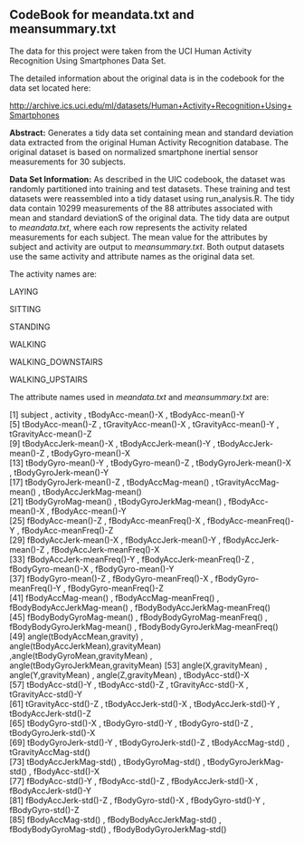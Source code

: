 ## CodeBook for meandata.txt and meansummary.txt

The data for this project were taken from the UCI Human Activity Recognition Using Smartphones Data Set.

The detailed information about the original data is in the codebook for the data set located here:

http://archive.ics.uci.edu/ml/datasets/Human+Activity+Recognition+Using+Smartphones


<b>Abstract:</b>  Generates a tidy data set containing mean and standard deviation data extracted from the original Human Activity Recognition database.  The original dataset is based on normalized smartphone inertial sensor measurements for 30 subjects.

<b>Data Set Information:</b>  As described in the UIC codebook, the dataset was randomly partitioned into training and test datasets.  These training and test datasets were reassembled into a tidy dataset using run_analysis.R.  The tidy data contain 10299 measurements of the 88 attributes associated with mean and standard deviationS of the original data. The tidy data are output to *meandata.txt*, where each row represents the activity related measurements for each subject. The mean value for the attributes by subject and activity are output to *meansummary.txt*.  Both output datasets use the same activity and attribute names as the original data set.

The activity names are:

LAYING

SITTING

STANDING

WALKING

WALKING_DOWNSTAIRS

WALKING_UPSTAIRS




The attribute names used in *meandata.txt* and *meansummary.txt* are:


 [1] subject ,                             activity   ,                          tBodyAcc-mean()-X   ,                 tBodyAcc-mean()-Y                   
 [5] tBodyAcc-mean()-Z ,                   tGravityAcc-mean()-X     ,            tGravityAcc-mean()-Y    ,            tGravityAcc-mean()-Z                
 [9] tBodyAccJerk-mean()-X ,               tBodyAccJerk-mean()-Y  ,              tBodyAccJerk-mean()-Z  ,              tBodyGyro-mean()-X                  
[13] tBodyGyro-mean()-Y   ,                tBodyGyro-mean()-Z  ,                 tBodyGyroJerk-mean()-X   ,           tBodyGyroJerk-mean()-Y              
[17] tBodyGyroJerk-mean()-Z  ,             tBodyAccMag-mean()   ,                tGravityAccMag-mean()    ,            tBodyAccJerkMag-mean()              
[21] tBodyGyroMag-mean()      ,            tBodyGyroJerkMag-mean()  ,            fBodyAcc-mean()-X     ,               fBodyAcc-mean()-Y                   
[25] fBodyAcc-mean()-Z    ,                fBodyAcc-meanFreq()-X    ,            fBodyAcc-meanFreq()-Y   ,             fBodyAcc-meanFreq()-Z               
[29] fBodyAccJerk-mean()-X      ,         fBodyAccJerk-mean()-Y  ,              fBodyAccJerk-mean()-Z   ,             fBodyAccJerk-meanFreq()-X           
[33] fBodyAccJerk-meanFreq()-Y   ,         fBodyAccJerk-meanFreq()-Z     ,       fBodyGyro-mean()-X    ,               fBodyGyro-mean()-Y                  
[37] fBodyGyro-mean()-Z     ,              fBodyGyro-meanFreq()-X      ,        fBodyGyro-meanFreq()-Y     ,          fBodyGyro-meanFreq()-Z              
[41] fBodyAccMag-mean()        ,           fBodyAccMag-meanFreq()      ,         fBodyBodyAccJerkMag-mean()      ,     fBodyBodyAccJerkMag-meanFreq()      
[45] fBodyBodyGyroMag-mean()    ,          fBodyBodyGyroMag-meanFreq()   ,       fBodyBodyGyroJerkMag-mean()   ,       fBodyBodyGyroJerkMag-meanFreq()     
[49] angle(tBodyAccMean,gravity)     ,     angle(tBodyAccJerkMean),gravityMean) ,angle(tBodyGyroMean,gravityMean)   ,  angle(tBodyGyroJerkMean,gravityMean)
[53] angle(X,gravityMean)    ,             angle(Y,gravityMean)   ,              angle(Z,gravityMean)     ,            tBodyAcc-std()-X                    
[57] tBodyAcc-std()-Y    ,                 tBodyAcc-std()-Z      ,               tGravityAcc-std()-X     ,             tGravityAcc-std()-Y                 
[61] tGravityAcc-std()-Z      ,            tBodyAccJerk-std()-X     ,            tBodyAccJerk-std()-Y    ,             tBodyAccJerk-std()-Z                
[65] tBodyGyro-std()-X        ,            tBodyGyro-std()-Y         ,           tBodyGyro-std()-Z         ,           tBodyGyroJerk-std()-X               
[69] tBodyGyroJerk-std()-Y     ,           tBodyGyroJerk-std()-Z    ,           tBodyAccMag-std()       ,            tGravityAccMag-std()                
[73] tBodyAccJerkMag-std()    ,           tBodyGyroMag-std()      ,             tBodyGyroJerkMag-std()    ,           fBodyAcc-std()-X                    
[77] fBodyAcc-std()-Y         ,            fBodyAcc-std()-Z       ,              fBodyAccJerk-std()-X      ,           fBodyAccJerk-std()-Y                
[81] fBodyAccJerk-std()-Z     ,            fBodyGyro-std()-X      ,             fBodyGyro-std()-Y      ,              fBodyGyro-std()-Z                   
[85] fBodyAccMag-std()       ,             fBodyBodyAccJerkMag-std()    ,        fBodyBodyGyroMag-std()     ,          fBodyBodyGyroJerkMag-std()    
